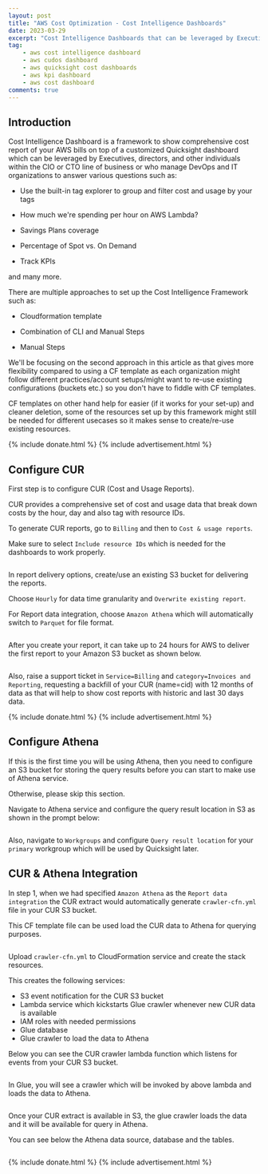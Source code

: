 ```yaml
---
layout: post
title: "AWS Cost Optimization - Cost Intelligence Dashboards"
date: 2023-03-29
excerpt: "Cost Intelligence Dashboards that can be leveraged by Executives, CFOs to understand AWS bills with custom cost reports tailored for your organization"
tag:
    - aws cost intelligence dashboard
    - aws cudos dashboard
    - aws quicksight cost dashboards
    - aws kpi dashboard
    - aws cost dashboard
comments: true
---
```


## Introduction

Cost Intelligence Dashboard is a framework to show comprehensive cost report of your AWS bills on top of a customized Quicksight dashboard which can be leveraged by Executives, directors, and other individuals within the CIO or CTO line of business or who manage DevOps and IT organizations to answer various questions such as:

- Use the built-in tag explorer to group and filter cost and usage by your tags

- How much we're spending per hour on AWS Lambda?

- Savings Plans coverage

- Percentage of Spot vs. On Demand

- Track KPIs

and many more.

There are multiple approaches to set up the Cost Intelligence Framework such as:

- Cloudformation template

- Combination of CLI and Manual Steps

- Manual Steps


We'll be focusing on the second approach in this article as that gives more flexibility compared to using a CF template as each organization might follow different practices/account setups/might want to re-use existing configurations (buckets etc.) so you don't have to fiddle with CF templates.

CF templates on other hand help for easier (if it works for your set-up) and cleaner deletion, some of the resources set up by this framework might still be needed for different usecases so it makes sense to create/re-use existing resources.

{% include donate.html %}
{% include advertisement.html %}

## Configure CUR

First step is to configure CUR (Cost and Usage Reports).

CUR provides a comprehensive set of cost and usage data that break down costs by the hour, day and also tag with resource IDs.

To generate CUR reports, go to `Billing` and then to `Cost & usage reports`.

Make sure to select `Include resource IDs` which is needed for the dashboards to work properly.

<figure>
    <a href="{{ site.url }}/assets/img/2023/03/cur-report-name.png">
        <picture>
            <source type="image/webp" srcset="{{ site.url }}/assets/img/2023/03/cur-report-name.webp">
            <source type="image/png" srcset="{{ site.url }}/assets/img/2023/03/cur-report-name.png">
            <img src="{{ site.url }}/assets/img/2023/03/cur-report-name.png" alt="">
        </picture>
    </a>
</figure>

In report delivery options, create/use an existing S3 bucket for delivering the reports.

Choose `Hourly` for data time granularity and `Overwrite existing report`.

For Report data integration, choose `Amazon Athena` which will automatically switch to `Parquet` for file format.

<figure>
    <a href="{{ site.url }}/assets/img/2023/03/cur-report-delivery.png">
        <picture>
            <source type="image/webp" srcset="{{ site.url }}/assets/img/2023/03/cur-report-delivery.webp">
            <source type="image/png" srcset="{{ site.url }}/assets/img/2023/03/cur-report-delivery.png">
            <img src="{{ site.url }}/assets/img/2023/03/cur-report-delivery.png" alt="">
        </picture>
    </a>
</figure>

After you create your report, it can take up to 24 hours for AWS to deliver the first report to your Amazon S3 bucket as shown below.

<figure>
    <a href="{{ site.url }}/assets/img/2023/03/cur-report-s3.png">
        <picture>
            <source type="image/webp" srcset="{{ site.url }}/assets/img/2023/03/cur-report-s3.webp">
            <source type="image/png" srcset="{{ site.url }}/assets/img/2023/03/cur-report-s3.png">
            <img src="{{ site.url }}/assets/img/2023/03/cur-report-s3.png" alt="">
        </picture>
    </a>
</figure>

Also, raise a support ticket in `Service=Billing` and `category=Invoices and Reporting`, requesting a backfill of your CUR (name=cid) with 12 months of data as that will help to show cost reports with historic and last 30 days data.

{% include donate.html %}
{% include advertisement.html %}

## Configure Athena

If this is the first time you will be using Athena, then you need to configure an S3 bucket for storing the query results before you can start to make use of Athena service.

Otherwise, please skip this section.

Navigate to Athena service and configure the query result location in S3 as shown in the prompt below:

<figure>
    <a href="{{ site.url }}/assets/img/2023/03/athena-s3-query-results-location.png">
        <picture>
            <source type="image/webp" srcset="{{ site.url }}/assets/img/2023/03/athena-s3-query-results-location.webp">
            <source type="image/png" srcset="{{ site.url }}/assets/img/2023/03/athena-s3-query-results-location.png">
            <img src="{{ site.url }}/assets/img/2023/03/athena-s3-query-results-location.png" alt="">
        </picture>
    </a>
</figure>

Also, navigate to `Workgroups` and configure `Query result location` for your `primary` workgroup which will be used by Quicksight later.

## CUR & Athena Integration

In step 1, when we had specified `Amazon Athena` as the `Report data integration` the CUR extract would automatically generate `crawler-cfn.yml` file in your CUR S3 bucket.

This CF template file can be used load the CUR data to Athena for querying purposes.

<figure>
    <a href="{{ site.url }}/assets/img/2023/03/cur-crawler-cfn.png">
        <picture>
            <source type="image/webp" srcset="{{ site.url }}/assets/img/2023/03/cur-crawler-cfn.webp">
            <source type="image/png" srcset="{{ site.url }}/assets/img/2023/03/cur-crawler-cfn.png">
            <img src="{{ site.url }}/assets/img/2023/03/cur-crawler-cfn.png" alt="">
        </picture>
    </a>
</figure>

Upload `crawler-cfn.yml` to CloudFormation service and create the stack resources.

This creates the following services:

- S3 event notification for the CUR S3 bucket
- Lambda service which kickstarts Glue crawler whenever new CUR data is available
- IAM roles with needed permissions
- Glue database
- Glue crawler to load the data to Athena

Below you can see the CUR crawler lambda function which listens for events from your CUR S3 bucket.

<figure>
    <a href="{{ site.url }}/assets/img/2023/03/cur-crawler-lambda.png">
        <picture>
            <source type="image/webp" srcset="{{ site.url }}/assets/img/2023/03/cur-crawler-lambda.webp">
            <source type="image/png" srcset="{{ site.url }}/assets/img/2023/03/cur-crawler-lambda.png">
            <img src="{{ site.url }}/assets/img/2023/03/cur-crawler-lambda.png" alt="">
        </picture>
    </a>
</figure>

In Glue, you will see a crawler which will be invoked by above lambda and loads the data to Athena.

<figure>
    <a href="{{ site.url }}/assets/img/2023/03/cur-glue-crawler.png">
        <picture>
            <source type="image/webp" srcset="{{ site.url }}/assets/img/2023/03/cur-glue-crawler.webp">
            <source type="image/png" srcset="{{ site.url }}/assets/img/2023/03/cur-glue-crawler.png">
            <img src="{{ site.url }}/assets/img/2023/03/cur-glue-crawler.png" alt="">
        </picture>
    </a>
</figure>

Once your CUR extract is available in S3, the glue crawler loads the data and it will be available for query in Athena.

You can see below the Athena data source, database and the tables.

<figure>
    <a href="{{ site.url }}/assets/img/2023/03/cur-athena-data.png">
        <picture>
            <source type="image/webp" srcset="{{ site.url }}/assets/img/2023/03/cur-athena-data.webp">
            <source type="image/png" srcset="{{ site.url }}/assets/img/2023/03/cur-athena-data.png">
            <img src="{{ site.url }}/assets/img/2023/03/cur-athena-data.png" alt="">
        </picture>
    </a>
</figure>

{% include donate.html %}
{% include advertisement.html %}